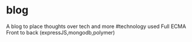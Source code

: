 # blog
A blog to place thoughts over tech and more
#technology used
Full ECMA Front to back (expressJS,mongodb,polymer)
